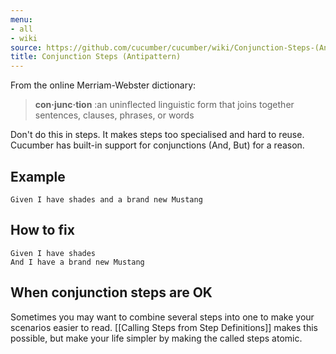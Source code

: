 ```yaml
---
menu:
- all
- wiki
source: https://github.com/cucumber/cucumber/wiki/Conjunction-Steps-(Antipattern)/
title: Conjunction Steps (Antipattern)
---
```


From the online Merriam-Webster dictionary:

> **con·junc·tion** :an uninflected linguistic form that joins together sentences, clauses, phrases, or words

Don't do this in steps. It makes steps too specialised and hard to reuse. Cucumber has built-in support for conjunctions (And, But) for a reason.

Example
-------

    Given I have shades and a brand new Mustang

How to fix
----------

    Given I have shades
    And I have a brand new Mustang

When conjunction steps are OK
-----------------------------

Sometimes you may want to combine several steps into one to make your scenarios easier to read. \[\[Calling Steps from Step Definitions\]\] makes this possible, but make your life simpler by making the called steps atomic.
